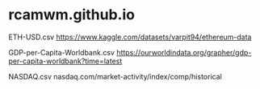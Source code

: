 # rcamwm.github.io

ETH-USD.csv
https://www.kaggle.com/datasets/varpit94/ethereum-data

GDP-per-Capita-Worldbank.csv 
https://ourworldindata.org/grapher/gdp-per-capita-worldbank?time=latest

NASDAQ.csv
nasdaq.com/market-activity/index/comp/historical
